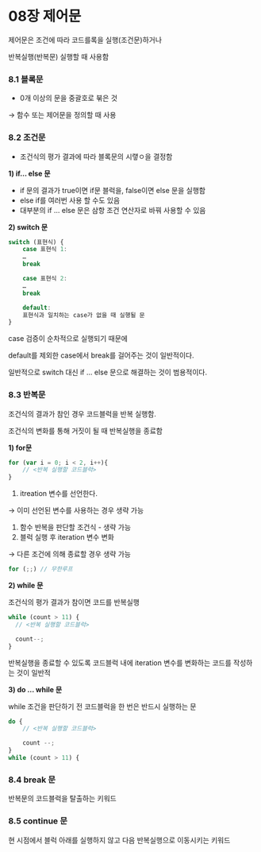 # 08장 제어문

제어문은 조건에 따라 코드를록을 실행(조건문)하거나

반복실행(반복문) 실행할 때 사용함

### 8.1 블록문

- 0개 이상의 문을 중괄호로 붂은 것

→ 함수 또는 제어문을 정의할 때 사용

### 8.2 조건문

- 조건식의 평가 결과에 따라 블록문의 시랳ㅇ을 결정함

**1) if… else 문**

- if 문의 결과가 true이면 if문 블럭을, false이면 else 문을 실행함
- else if를 여러번 사용 할 수도 있음
- 대부분의 if … else 문은 삼항 조건 연산자로 바꿔 사용할 수 있음

**2) switch 문**

```jsx
switch (표현식) {
	case 표현식 1:
	…
	break

	case 표현식 2:
	…
	break

	default:
	표현식과 일치하는 case가 없을 때 실행될 문
}
```

case 검증이 순차적으로 실행되기 때문에

default를 제외한 case에서 break를 걸어주는 것이 일반적이다.

일반적으로 switch 대신 if … else 문으로 해결하는 것이 범용적이다.

### 8.3 반복문

조건식의 결과가 참인 경우 코드블럭을 반복 실행함.

조건식의 변화를 통해 거짓이 될 때 반복실행을 종료함

**1) for문**

```jsx
for (var i = 0; i < 2, i++){
	// <반복 실행할 코드블럭>
}
```

1.  itreation 변수를 선언한다.

→ 이미 선언된 변수를 사용하는 경우 생략 가능

1. 함수 반복을 판단할 조건식 - 생략 가능
2. 블럭 실행 후 iteration 변수 변화

→ 다른 조건에 의해 종료할 경우 생략 가능

```jsx
for (;;) // 무한루프
```

**2) while 문**

조건식의 평가 결과가 참이면 코드를 반복실행

```jsx
while (count > 11) {
  // <반복 실행할 코드블럭>

  count--;
}
```

반복실행을 종료할 수 있도록 코드블럭 내에 iteration 변수를 변화하는 코드를 작성하는 것이 일반적

**3) do … while 문**

while 조건을 판단하기 전 코드블럭을 한 번은 반드시 실행하는 문

```jsx
do {
	// <반복 실행할 코드블럭>

	count --;
}
while (count > 11) {
```

### 8.4 break 문

반복문의 코드블럭을 탈출하는 키워드

### 8.5 continue 문

현 시점에서 블럭 아래를 실행하지 않고 다음 반복실행으로 이동시키는 키워드
